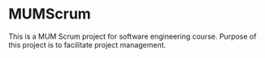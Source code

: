 # MUMScrum
This is a MUM Scrum project for software engineering course. Purpose of this project is to facilitate project management.
